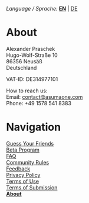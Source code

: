 _Language / Sprache:_ [__EN__](/about-en) | [DE](/about)

# About

Alexander Praschek<br />
Hugo-Wolf-Straße 10<br />
86356 Neusäß<br />
Deutschland

VAT-ID: DE314977101​

How to reach us:<br />
Email: contact@asumaone.com<br />
Phone: +49 1578 541 8383

# Navigation

[Guess Your Friends](/index-en)<br />
[Beta Program](/beta-program-en)<br />
[FAQ](/faq-en)<br />
[Community Rules](/community-rules-en)<br />
[Feedback](/feedback-en)<br />
[Privacy Policy](/privacy-en)<br />
[Terms of Use](/terms-of-use-en)<br />
[Terms of Submission](/terms-of-submissions-en)<br />
[__About__](/about-en)
